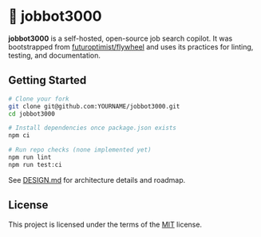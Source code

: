 # 🎯 jobbot3000

**jobbot3000** is a self-hosted, open-source job search copilot. It was bootstrapped from
[futuroptimist/flywheel](https://github.com/futuroptimist/flywheel) and uses its practices for
linting, testing, and documentation.

## Getting Started

```bash
# Clone your fork
git clone git@github.com:YOURNAME/jobbot3000.git
cd jobbot3000

# Install dependencies once package.json exists
npm ci

# Run repo checks (none implemented yet)
npm run lint
npm run test:ci
```

See [DESIGN.md](DESIGN.md) for architecture details and roadmap.

## License

This project is licensed under the terms of the [MIT](LICENSE) license.
